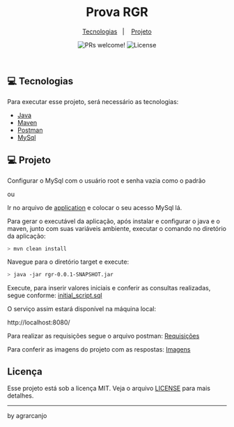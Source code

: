 
<h1 align="center">
    Prova RGR
</h1>

<p align="center">
  <a href="#-tecnologias">Tecnologias</a>&nbsp;&nbsp;&nbsp;|&nbsp;&nbsp;&nbsp;
  <a href="#-projeto">Projeto</a>
</p>

<p align="center">
 <img src="https://img.shields.io/static/v1?label=PRs&message=welcome&color=15C3D6&labelColor=000000" alt="PRs welcome!" />

  <img alt="License" src="https://img.shields.io/static/v1?label=license&message=MIT&color=15C3D6&labelColor=000000">
</p>

<br>

## 💻  Tecnologias

Para executar esse projeto, será necessário as tecnologias: 

- [Java](https://www.java.com/pt-BR/download/ie_manual.jsp?locale=pt_BR)
- [Maven](https://maven.apache.org/download.cgi)
- [Postman](https://www.postman.com/downloads/)
- [MySql](https://www.mysql.com/downloads/)

## 💻 Projeto

Configurar o MySql com o usuário root e senha vazia como o padrão

ou

Ir no arquivo de [application](src/main/resources/application.properties) e colocar o seu acesso MySql lá.


Para gerar o executável da aplicação, após instalar e configurar o java e o maven, junto com suas
variáveis ambiente, executar o comando no diretório da aplicação:



```bash
> mvn clean install
```

Navegue para o diretório target e execute:

```bash
> java -jar rgr-0.0.1-SNAPSHOT.jar
```

Execute, para inserir valores iniciais e conferir as consultas realizadas, 
segue conforme: [initial_script.sql](src/main/java/com/example/rgr/database/initial_state.sql)

O serviço assim estará disponível na máquina local:

http://localhost:8080/

Para realizar as requisições segue o arquivo postman: [Requisições](src/main/java/com/example/rgr/database/RGR.postman_collection.json)


Para conferir as imagens do projeto com as respostas:  [Imagens](src/main/java/com/example/rgr/images)

 ## Licença

Esse projeto está sob a licença MIT. Veja o arquivo [LICENSE](LICENSE.md) para mais detalhes.

---

by agrarcanjo 